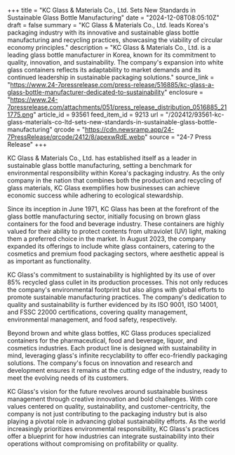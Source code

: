 +++
title = "KC Glass & Materials Co., Ltd. Sets New Standards in Sustainable Glass Bottle Manufacturing"
date = "2024-12-08T08:05:10Z"
draft = false
summary = "KC Glass & Materials Co., Ltd. leads Korea's packaging industry with its innovative and sustainable glass bottle manufacturing and recycling practices, showcasing the viability of circular economy principles."
description = "KC Glass & Materials Co., Ltd. is a leading glass bottle manufacturer in Korea, known for its commitment to quality, innovation, and sustainability. The company's expansion into white glass containers reflects its adaptability to market demands and its continued leadership in sustainable packaging solutions."
source_link = "https://www.24-7pressrelease.com/press-release/516885/kc-glass-a-glass-bottle-manufacturer-dedicated-to-sustainability"
enclosure = "https://www.24-7pressrelease.com/attachments/051/press_release_distribution_0516885_211775.png"
article_id = 93561
feed_item_id = 9213
url = "/202412/93561-kc-glass-materials-co-ltd-sets-new-standards-in-sustainable-glass-bottle-manufacturing"
qrcode = "https://cdn.newsramp.app/24-7PressRelease/qrcode/2412/8/apexwRdE.webp"
source = "24-7 Press Release"
+++

<p>KC Glass & Materials Co., Ltd. has established itself as a leader in sustainable glass bottle manufacturing, setting a benchmark for environmental responsibility within Korea's packaging industry. As the only company in the nation that combines both the production and recycling of glass materials, KC Glass exemplifies how businesses can achieve economic success while adhering to ecological stewardship.</p><p>Since its inception in June 1971, KC Glass has been at the forefront of the glass bottle manufacturing sector, initially focusing on brown glass containers for the food and beverage industry. These containers are highly valued for their ability to protect contents from ultraviolet (UV) light, making them a preferred choice in the market. In August 2023, the company expanded its offerings to include white glass containers, catering to the cosmetics and premium food packaging sectors, where aesthetic appeal is as important as functionality.</p><p>KC Glass's commitment to sustainability is highlighted by its use of over 85% recycled glass cullet in its production processes. This not only reduces the company's environmental footprint but also aligns with global efforts to promote sustainable manufacturing practices. The company's dedication to quality and sustainability is further evidenced by its ISO 9001, ISO 14001, and FSSC 22000 certifications, covering quality management, environmental management, and food safety, respectively.</p><p>Beyond brown and white glass bottles, KC Glass produces specialized containers for the pharmaceutical, food and beverage, liquor, and cosmetics industries. Each product line is designed with sustainability in mind, leveraging glass's infinite recyclability to offer eco-friendly packaging solutions. The company's focus on innovation and research and development ensures it remains at the cutting edge of the industry, ready to meet the evolving needs of its customers.</p><p>KC Glass's vision for the future revolves around sustainable business management through creative innovation and bold challenges. With core values centered on quality, sustainability, and customer-centricity, the company is not just contributing to the packaging industry but is also playing a pivotal role in advancing global sustainability efforts. As the world increasingly prioritizes environmental responsibility, KC Glass's practices offer a blueprint for how industries can integrate sustainability into their operations without compromising on profitability or quality.</p>